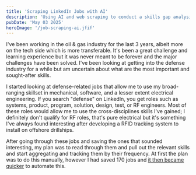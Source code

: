 ```yaml
---
title: 'Scraping LinkedIn Jobs with AI'
description: 'Using AI and web scraping to conduct a skills gap analysis for the defense industry'
pubDate: 'May 03 2025'
heroImage: '/job-scraping-ai.jfif'
---
```


I've been working in the oil & gas industry for the last 3 years, albeit more on the tech side which is more transferable. It's been a great challenge and learning experience but it was never meant to be forever and the major challenges have been solved. I've been looking at getting into the defense industry for a while but am uncertain about what are the most important and sought-after skills.

I started looking at defense-related jobs that allow me to use my broad-ranging skillset in mechanical, software, and a lesser extent electrical engineering. If you search "defense" on LinkedIn, you get roles such as systems, product, program, solution, design, test, or RF engineers. Most of these roles would allow me to use the cross-disciplines skills I've gained; I definitely don't qualify for RF roles, that's pure electrical but it's something I've always found interesting after developing a RFID tracking system to install on offshore drillships.

After going through these jobs and saving the ones that sounded interesting, my plan was to read through them and pull out the relevant skills and start aggregating and tracking them by their frequency. At first the plan was to do this manually, however I had saved 170 jobs and [it then became quicker](https://xkcd.com/1205/) to automate this.